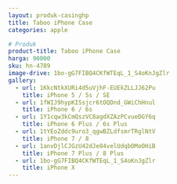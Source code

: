 ```yaml
---
layout: produk-casinghp
title: Taboo iPhone Case
categories: apple

# Produk
product-title: Taboo iPhone Case
harga: 90000
sku: hn-4789
image-drive: 1bo-gG7FIBQ4CKfWTEqL_1_S4oKnJgZlr
gallery:
  - url: 1KkcNtkXURi4d5uVjhF-EUEkZLLJJ62Pu
    title: iPhone 5 / 5s / SE
  - url: 1fWIJ9hypKISsjcr6tOQDnd_GWiChHnul
    title: iPhone 6 / 6s
  - url: 1Y1cqw3kCmQszVC8agdXZAzPCvueDGY6q
    title: iPhone 6 Plus / 6s Plus
  - url: 1tYEoZddc9uro3_qgwBZLdfsmrTRglNtV
    title: iPhone 7 / 8
  - url: 1anvDjlCJGzU42dJe84velUdqbOMoOHiB
    title: iPhone 7 Plus / 8 Plus
  - url: 1bo-gG7FIBQ4CKfWTEqL_1_S4oKnJgZlr
    title: iPhone X
---
```

